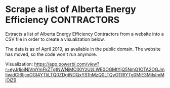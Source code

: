 # Scrape a list of Alberta Energy Efficiency CONTRACTORS

Extracts a list of Alberta Energy Efficiency Contractors from a website into a CSV file in order to create a visualization below.

The data is as of April 2019, as available in the public domain. The website has moved, so the code won't run anymore.

Visualization:
https://app.powerbi.com/view?r=eyJrIjoiNjVmYmFkZTgtNWNjMC00YzUzLWE0OGMtYjQ5NmQ1OTA2OGJmIiwidCI6IjcxOGI4YTliLTQ0ZDgtNDQxYS1hMzQ0LTQyOTRlYTg0MjE3MiIsImMiOjZ9
